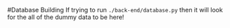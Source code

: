 #Database Building
If trying to run `./back-end/database.py` then it will look for the all of the dummy data to be here!
